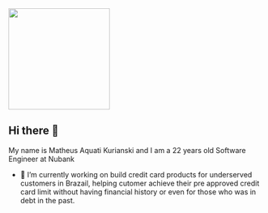 <img width=200 src="https://user-images.githubusercontent.com/38268201/200138204-dd1c62ef-412b-4498-8b6f-2a5606031266.png">

## Hi there 👋

My name is Matheus Aquati Kurianski and I am a 22 years old Software Engineer at Nubank

- 🔭 I’m currently working on build credit card products for underserved customers in Brazail, helping cutomer achieve their pre approved credit card limit without having financial history or even for those who was in debt in the past.

<!--
**MatKurianski/matkurianski** is a ✨ _special_ ✨ repository because its `README.md` (this file) appears on your GitHub profile.

Here are some ideas to get you started:


- 🌱 I’m currently learning ...
- 👯 I’m looking to collaborate on ...
- 🤔 I’m looking for help with ...
- 💬 Ask me about ...
- 📫 How to reach me: ...
- 😄 Pronouns: ...
- ⚡ Fun fact: ...
-->
